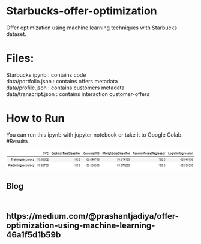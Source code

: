 # Starbucks-offer-optimization
Offer optimization using machine learning techniques with Starbucks dataset.

# Files:
Starbucks.ipynb : contains code <br>
data/portfolio.json : contains offers metadata <br>
data/profile.json : contains customers metadata <br>
data/transcript.json : contains interaction customer-offers <br>

# How to Run
You can run this ipynb with jupyter notebook or take it to Google Colab.
<br>
#Results

<img src="summary.png"/>

<br/>

<h2>Blog<h2> <br/>
https://medium.com/@prashantjadiya/offer-optimization-using-machine-learning-46a1f5d1b59b
